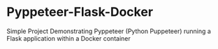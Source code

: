 # Pyppeteer-Flask-Docker
Simple Project Demonstrating Pyppeteer (Python Puppeteer) running a Flask application within a Docker container
